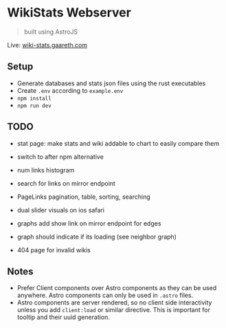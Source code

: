 # WikiStats Webserver

> built using AstroJS

Live: [wiki-stats.gaareth.com](wiki-stats.gaareth.com)

## Setup

- Generate databases and stats json files using the rust executables
- Create `.env` according to `example.env`
- `npm install`
- `npm run dev`

## TODO

- stat page: make stats and wiki addable to chart to easily compare them
- switch to after npm alternative

- num links histogram
- search for links on mirror endpoint
- PageLinks pagination, table, sorting, searching
- dual slider visuals on ios safari
- graphs add show link on mirror endpoint for edges
- graph should indicate if its loading (see neighbor graph)
- 404 page for invalid wikis

## Notes

- Prefer Client components over Astro components as they can be used anywhere. Astro components can only be used in `.astro` files.
- Astro components are server rendered, so no client side interactivity unless you add `client:load` or similar directive. This is important for tooltip and their uuid generation.
